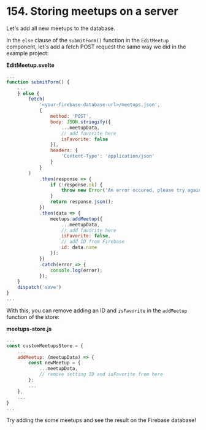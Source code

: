 # 154. Storing meetups on a server

Let's add all new meetups to the database.

In the `else` clause of the `submitForm()` function in the `EditMeetup` component, let's add a fetch POST request the same way we did in the example project:

**EditMeetup.svelte**
```js
...
function submitForm() {
    ...
    } else {
        fetch(
            '<your-firebase-database-url>/meetups.json',
            {
                method: 'POST',
                body: JSON.stringify({
                    ...meetupData,
                    // add favorite here
                    isFavorite: false
                }),
                headers: {
                    'Content-Type': 'application/json'
                }
            }
        )
            .then(response => {
                if (!response.ok) {
                    throw new Error('An error occured, please try again!');
                }
                return response.json();
            })
            .then(data => {
                meetups.addMeetup({
                    ...meetupData,
                    // add favorite here
                    isFavorite: false,
                    // add ID from Firebase
                    id: data.name
                });
            })
            .catch(error => {
                console.log(error);
            });
    }
    dispatch('save')
}
...
```

With this, you can remove adding an ID and `isFavorite` in the `addMeetup` function of the store:

**meetups-store.js**
```js
...
const customMeetupsStore = {
    ...
    addMeetup: (meetupData) => {
        const newMeetup = {
            ...meetupData,
            // remove setting ID and isFavorite from here
        };
        ...
    },
    ...
}
...
```

Try adding the some meetups and see the result on the Firebase database!
